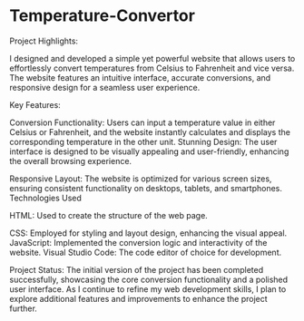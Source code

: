# Temperature-Convertor
Project Highlights:

I designed and developed a simple yet powerful website that allows users to effortlessly convert temperatures from Celsius to Fahrenheit and vice versa. The website features an intuitive interface, accurate conversions, and responsive design for a seamless user experience.

Key Features:

Conversion Functionality: Users can input a temperature value in either Celsius or Fahrenheit, and the website instantly calculates and displays the corresponding temperature in the other unit.
Stunning Design: The user interface is designed to be visually appealing and user-friendly, enhancing the overall browsing experience.

Responsive Layout: The website is optimized for various screen sizes, ensuring consistent functionality on desktops, tablets, and smartphones.
Technologies Used

HTML: Used to create the structure of the web page.

CSS: Employed for styling and layout design, enhancing the visual appeal.
JavaScript: Implemented the conversion logic and interactivity of the website.
Visual Studio Code: The code editor of choice for development.

Project Status:
The initial version of the project has been completed successfully, showcasing the core conversion functionality and a polished user interface. As I continue to refine my web development skills, I plan to explore additional features and improvements to enhance the project further.
